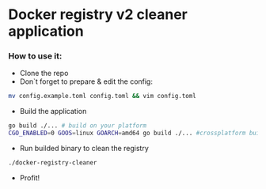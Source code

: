 # Docker registry v2 cleaner application

### How to use it:

- Clone the repo
- Don`t forget to prepare & edit the config:

```bash
mv config.example.toml config.toml && vim config.toml
```

- Build the application

```bash
go build ./... # build on your platform
CGO_ENABLED=0 GOOS=linux GOARCH=amd64 go build ./... #crossplatform build for linux
```

- Run builded binary to clean the registry

```bash
./docker-registry-cleaner
```

- Profit!
